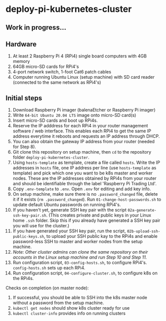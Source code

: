 # deploy-pi-kubernetes-cluster

## Work in progress...

## Hardware
1. At least 2 Raspberry Pi 4 (RPi4) single board computers with 4GB memory
2. 64GB micro-SD cards for RPi4's
3. 4-port network switch, 1-foot Cat6 patch cables
4. Computer running Ubuntu Linux (setup machine) with SD card reader (connected to the same network as RPi4's)

## Initial steps
1. Download Raspberry Pi imager (balenaEtcher or Raspberry Pi imager)
2. Write `64-bit Ubuntu 20.04 LTS` image onto micro-SD card(s)
3. Insert micro-SD cards and boot up RPi4s.
4. Reserve the IP adddress for each RPi4 in your router management software / web interface. This enables each RPi4 to get the same IP address everytime it reboots and requests an IP address through DHCP.
5. You can also obtain the gateway IP address from your router (needed for Step 8).
6. Git clone this repository on setup machine, then `cd` to the repository folder `deploy-pi-kubernetes-cluster`.
7. Using `hosts-template` as template, create a file called `hosts`. Write the IP addresses in `hosts` file, one IP address per line (use `hosts-template` as template) and pick which one you want to be k8s master and worker nodes. These are the IP addresses obtained by RPi4s from your router and should be identifiable through the label 'Raspberry Pi Trading Ltd'.
8. Copy `.env-template` to `.env`. Open `.env` for editing and add key info.
9. On setup machine, make sure there is no `.password_changed` file, delete it if it exists (`rm .password_changed`). Run `01-change-host-passwords.sh` to update default Ubuntu passwords on running RPi4's.
10. If you haven't yet, generate SSH key pair with the script `02a-generate-ssh-key-pair.sh`. (This creates private and public keys in your Linux home `.ssh` folder. Skip this if you already have generated a SSH key pair you will use for the cluster.)
11. If you have generated your SSH key pair, run the script, `02b-upload-ssh-public-keys.sh`, to upload your SSH public kay to the RPi4s and enable password-less SSH to master and worker nodes from the setup machine.
12. *Note: Other cluster admins can clone the same repository on their accounts in the Linux setup machine and run Step 10 and Step 11.*
13. Run configuration script, `03-config-hosts.sh`, to configure RPi4's. `config-hosts.sh` sets up each RPi4.
14. Run configuration script, `04-configure-cluster.sh`, to configure k8s on the RPi4s.

Checks on completion (on master node):
1. If successful, you should be able to SSH into the k8s master node without a password from the setup machine.
2. `kubectl get nodes` should show k8s cluster ready for use
3. `kubectl cluster-info` provides info on running clusters
